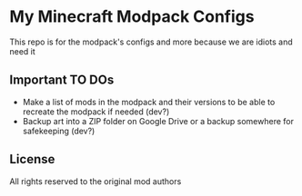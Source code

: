 # My Minecraft Modpack Configs
This repo is for the modpack's configs and more because we are idiots and need it

## Important TO DOs
- Make a list of mods in the modpack and their versions to be able to recreate the modpack if needed (dev?)
- Backup art into a ZIP folder on Google Drive or a backup somewhere for safekeeping (dev?)

## License
All rights reserved to the original mod authors